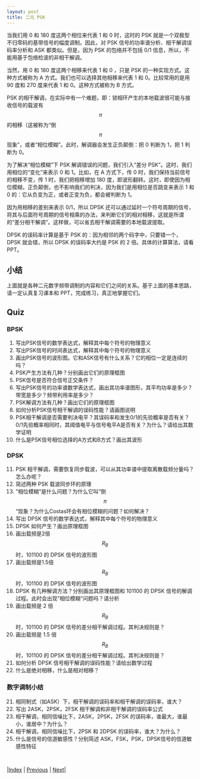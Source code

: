 ```yaml
---
layout: post
title: 二元 PSK
---
```


当我们用 0 和 180 度这两个相位来代表 1 和 0 时，这时的 PSK 就是一个双极型不归零码的基带信号的幅度调制。因此，对 PSK 信号的功率谱分析、相干解调误码率分析和 ASK 都类似。但是，因为 PSK 的包络并不包括 0/1 信息，所以，不能用基于包络检波的非相干解调。

当然，用 0 和 180 度这两个相移来代表 1 和 0 ，只是 PSK 的一种实现方式。这种方式被称为 A 方式。我们也可以选择其他相移来代表 1 和 0。比较常用的是用 90 度和 270 度来代表 1 和 0。这种方式被称为 B 方式。

PSK 的相干解调，在实际中有一个难题，即：锁相环产生的本地载波很可能与接收信号的载波有 $$\pi$$ 的相移（这被称为“倒 $$\pi$$ 现象”，或者“相位模糊”。此时，解调器会发生正负颠倒：把 0 判断为 1，把 1 判断为 0。

为了解决“相位模糊”下 PSK 解调错误的问题，我们引入“差分 PSK”。这时，我们用相位的“变化”来表示 0 和 1。比如，在 A 方式下，传 0 时，我们保持当前信号的相移不变，传 1 时，我们把相移增加 180 度，即波形翻转。这时，即使因为相位模糊，正负颠倒，也不影响我们的判决，因为我们是用相位是否跳变来表示 1 和 0 的：它从负变为正，或者正变为负，都会被判断为 1。

因为用相移的差别来表示 0/1，所以 DPSK 还可以通过延时一个符号周期的信号，将其与后面符号周期的信号相乘的办法，来判断它们的相对相移，这就是所谓的“差分相干解调”。这样做，可以省去相干解调需要的本地载波提取。

DPSK 的误码率计算是基于 PSK 的：因为相邻的两个码字中，只要错一个，DPSK 就会错，所以 DPSK 的误码率大约是 PSK 的 2 倍。具体的计算算法，请看 PPT。

## 小结

上面就是各种二元数字频带调制的内容和它们之间的关系。基于上面的基本思路，请一定认真复习课本和 PPT，完成练习，真正地掌握它们。

## Quiz

### BPSK

1. 写出PSK信号的数学表达式，解释其中每个符号的物理意义
1. 写出PSK信号的时间表达式，解释其中每个符号的物理意义
1. 画出PSK信号的波形图。它和ASK信号有什么关系？它的相位一定是连续的吗？
1. PSK产生方法有几种？分别画出它们的原理框图
1. PSK信号是否符合信号正交条件？
1. 写出PSK信号的功率谱数学表达式，画出其功率谱图形，其平均功率是多少？带宽是多少？频带利用率是多少？
1. PSK解调方法有几种？画出它们的原理框图
1. 如何分析PSK信号相干解调的误码性能？请画图说明
1. PSK相干解调是否需要判决电平？其误码率和发生0/1的先验概率是否有关？0/1先验概率相同时，其阈值电平与信号电平A是否有关？为什么？请给出其数学证明
11. 什么是PSK信号相位选择的A方式和B方式？画出其波形

### DPSK

11. PSK 相干解调，需要恢复同步载波，可以从其功率谱中提取离散载频分量吗？怎么办呢？
11. 简述两种 PSK 载波同步环的原理
11. ”相位模糊“是什么问题？为什么它叫”倒$$\pi$$“现象？为什么Costas环会有相位模糊的问题？如何解决？
11. 写出 DPSK 信号的数学表达式，解释其中每个符号的物理意义
11. DPSK 如何产生？画出原理框图
11. 画出载频是2倍 $$R_B$$ 时，101100 的 DPSK 信号的波形图
11. 画出载频是1.5倍 $$R_B$$ 时，101100 的 DPSK 信号的波形图
11. DPSK 有几种解调方法？分别画出其原理框图和 101100 的 DPSK 信号的解调过程。此时会出现”相位模糊“问题吗？请分析
11. 画出载频是 2 倍 $$R_B$$ 时，101100 的 DPSK 信号的差分相干解调过程。其判决规则是？
21. 画出载频是 1.5 倍 $$R_B$$ 时，101100 的 DPSK 信号的差分相干解调过程。其判决规则是？
21. 如何分析 DPSK 信号相干解调的误码性能？请给出数学过程
21. 什么是绝对相移，什么是相对相移？

### 数字调制小结

21. 相同制式（如ASK）下，相干解调的误码率和相干解调的误码率，谁大？
21. 写出 2ASK，2PSK，2FSK 相干解调和非相干解调的误码率公式
21. 相干解调，相同信噪比下，2ASK，2PSK，2FSK 的误码率，谁最大，谁最小，谁居中？为什么？
21. 相干解调，相同信噪比下，2PSK 和 2DPSK 的误码率，谁大？为什么？
21. 什么是信号的信道敏感性？分别简述 ASK，FSK，PSK，DPSK信号的信道敏感性特征

<br/>

|[Index](./) | [Previous](5-5-2fsk) | [Next](5-9-mask)|
